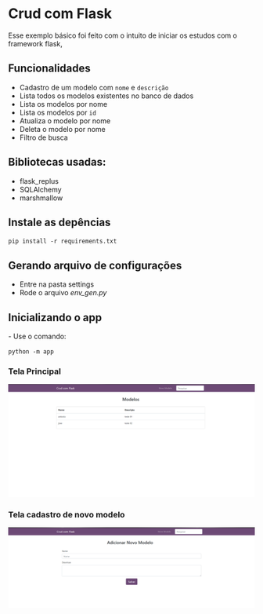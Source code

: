 # Crud com Flask

Esse exemplo básico foi feito com o intuito de iniciar os estudos com o framework flask, 
<h2>Funcionalidades</h2>

- Cadastro de um modelo com ```nome``` e ```descrição```
- Lista todos os modelos existentes no banco de dados
- Lista os modelos por nome
- Lista os modelos por ```id```
- Atualiza o modelo por nome
- Deleta o modelo por nome
- Filtro de busca 

<h2>Bibliotecas usadas:</h2>

- flask_replus 
- SQLAlchemy 
- marshmallow


<h2>Instale as depências</h2> 

    pip install -r requirements.txt

<h2>Gerando arquivo de configurações</h2>

- Entre na pasta settings
- Rode o arquivo *env_gen.py*

<h2>Inicializando o app</h2>
- Use o comando:

    python -m app
    
 ### Tela Principal   
![Screenshot](static/images/home.png)
    

### Tela cadastro de novo modelo
![Screenshot](static/images/new_model.png)

